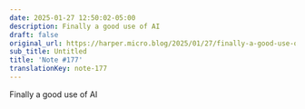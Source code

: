 ```yaml
---
date: 2025-01-27 12:50:02-05:00
description: Finally a good use of AI
draft: false
original_url: https://harper.micro.blog/2025/01/27/finally-a-good-use-of.html
sub_title: Untitled
title: 'Note #177'
translationKey: note-177
---
```


Finally a good use of AI